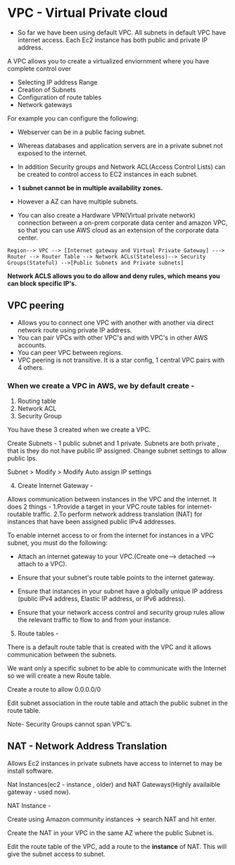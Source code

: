 # VPC - Virtual Private cloud
  - So far we have been using default VPC. All subnets in default VPC have internet access. Each Ec2 instance has both public and private IP address.
  

A VPC allows you to create a virtualized enviornment where you have complete control over 
- Selecting IP address Range
- Creation of Subnets
- Configuration of route tables
- Network gateways

For example you can configure the following:
- Webserver can be in a public facing subnet.
- Whereas databases and application servers are in a private subnet not exposed to the internet.
- In addition Security groups and Network ACL(Access Control Lists) can be created to control access to EC2 instances in each subnet.
- **1 subnet cannot be in multiple availability zones.**
- However a AZ can have multiple subnets.

- You can also create a Hardware VPN(Virtual private network) connection between a on-prem corporate data center and amazon VPC, so that you can use AWS cloud as an extension of the corporate data center.

```
Region--> VPC --> [Internet gateway and Virtual Private Gateway] ---> Router --> Router Table --> Network ACLs(Stateless)--> Security Groups(Stateful) -->[Public Subnets and Private subnets]
```


**Network ACLS allows you to do allow and deny rules, which means you can block specific IP's.**

## VPC peering

- Allows you to connect one VPC with another with another via direct network route using private IP address.
- You can pair VPCs with other VPC's and with VPC's in other AWS accounts.
- You can peer VPC between regions.
- VPC peering is not transitive. It is a star config, 1 central VPC pairs with 4 others.

### When we create a VPC in AWS, we by default create -
1. Routing table
2. Network ACL
3. Security Group

You have these 3 created when we create a VPC.

Create Subnets - 1 public subnet and 1 private. Subnets are both private , that is they do not have public IP assigned. Change subnet settings to allow public Ips.

Subnet > Modify > Modify Auto assign IP settings

4. Create Internet Gateway -

Allows communication between instances in the VPC and the internet. It does 2 things -
1.Provide a target in your VPC route tables for internet-routable traffic.
2.To perform network address translation (NAT) for instances that have been assigned public IPv4 addresses.




To enable internet access to or from the internet for instances in a VPC subnet, you must do the following:

- Attach an internet gateway to your VPC.(Create one--> detached --> attach to a VPC).

- Ensure that your subnet's route table points to the internet gateway.

- Ensure that instances in your subnet have a globally unique IP address (public IPv4 address, Elastic IP address, or IPv6 address).
- Ensure that your network access control and security group rules allow the relevant traffic to flow to and from your instance.

5. Route tables -

There is a default route table that is created with the VPC and it allows communication between the subnets.

We want only a specific subnet to be able to communicate with the Internet so we will create a new Route table.

Create a route to allow 0.0.0.0/0

Edit subnet association in the route table and attach the public subnet in the route table.



Note- Security Groups cannot span VPC's.


## NAT - Network Address Translation
Allows Ec2 instances in private subnets have access to internet to may be install software.

Nat Instances(ec2 -  instance , older)  and NAT Gateways(Highly availaible gateway - used now).

NAT Instance -

Create using Amazon community instances -> search NAT and hit enter.

Create the NAT in your VPC in the same AZ where the public Subnet is.

Edit the route table of the VPC, add a route to the __instance__ of NAT. This will give the subnet access to subnet.





